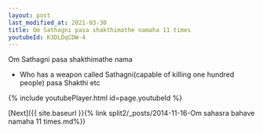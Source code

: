 ```yaml
---
layout: post
last_modified_at: 2021-03-30
title: Om Sathagni pasa shakthimathe namaha 11 times
youtubeId: K3DLDqCDW-4
---
```

 
 
Om Sathagni pasa shakthimathe nama 
 
 -  Who has a weapon called Sathagni(capable of killing one hundred people)   pasa  Shakthi etc  
 
  
 
  
 
 
 
 
 
 


{% include youtubePlayer.html id=page.youtubeId %}
 
[Next]({{ site.baseurl }}{% link  split2/_posts/2014-11-16-Om sahasra bahave namaha 11 times.md%})
 
